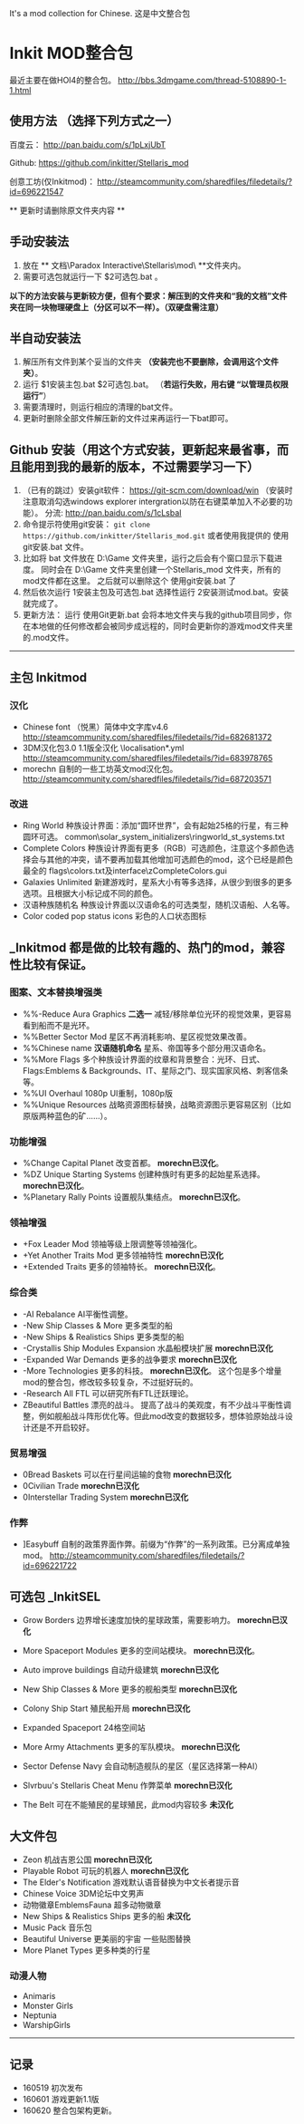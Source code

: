 It's a mod collection for Chinese. 这是中文整合包
# Inkit MOD整合包
 最近主要在做HOI4的整合包。 http://bbs.3dmgame.com/thread-5108890-1-1.html
 
## 使用方法 （选择下列方式之一）

百度云： http://pan.baidu.com/s/1pLxjUbT 

Github: https://github.com/inkitter/Stellaris_mod

创意工坊(仅Inkitmod)： http://steamcommunity.com/sharedfiles/filedetails/?id=696221547

** 更新时请删除原文件夹内容 **

## 手动安装法
1. 放在 ** 文档\Paradox Interactive\Stellaris\mod\ **文件夹内。
2. 需要可选包就运行一下 $2可选包.bat 。

**以下的方法安装与更新较方便，但有个要求：解压到的文件夹和“我的文档”文件夹在同一块物理硬盘上（分区可以不一样）。（双硬盘需注意）**
## 半自动安装法
1. 解压所有文件到某个妥当的文件夹 **（安装完也不要删除，会调用这个文件夹）**。
2. 运行 $1安装主包.bat $2可选包.bat。 （**若运行失败，用右键 “以管理员权限运行”**）
4. 需要清理时，则运行相应的清理的bat文件。
6. 更新时删除全部文件解压新的文件过来再运行一下bat即可。

## Github 安装（用这个方式安装，更新起来最省事，而且能用到我的最新的版本，不过需要学习一下）
1. （已有的跳过）安装git软件： https://git-scm.com/download/win （安装时注意取消勾选windows explorer intergration以防在右键菜单加入不必要的功能）。 分流: http://pan.baidu.com/s/1cLsbaI
2. 命令提示符使用git安装： `` git clone https://github.com/inkitter/Stellaris_mod.git `` 或者使用我提供的 使用git安装.bat 文件。
3. 比如将 bat 文件放在 D:\Game 文件夹里，运行之后会有个窗口显示下载进度。 同时会在 D:\Game 文件夹里创建一个Stellaris_mod 文件夹，所有的mod文件都在这里。 之后就可以删除这个 使用git安装.bat 了
4. 然后依次运行 1安装主包及可选包.bat 选择性运行 2安装测试mod.bat。安装就完成了。
5. 更新方法： 运行 使用Git更新.bat 会将本地文件夹与我的github项目同步，你在本地做的任何修改都会被同步成远程的，同时会更新你的游戏mod文件夹里的.mod文件。

--------

## 主包 Inkitmod
### 汉化
* Chinese font  （悦黑）简体中文字库v4.6  http://steamcommunity.com/sharedfiles/filedetails/?id=682681372
* 3DM汉化包3.0  1.1版全汉化  \localisation\*.yml http://steamcommunity.com/sharedfiles/filedetails/?id=683978765
* morechn   自制的一些工坊英文mod汉化包。 http://steamcommunity.com/sharedfiles/filedetails/?id=687203571

### 改进
* Ring World   种族设计界面：添加“圆环世界”，会有起始25格的行星，有三种圆环可选。 common\solar_system_initializers\ringworld_st_systems.txt
* Complete Colors  种族设计界面有更多（RGB）可选颜色，注意这个多颜色选择会与其他的冲突，请不要再加载其他增加可选颜色的mod，这个已经是颜色最全的 flags\colors.txt及interface\zCompleteColors.gui
* Galaxies Unlimited  新建游戏时，星系大小有等多选择，从很少到很多的更多选项。且根据大小标记成不同的颜色。
* 汉语种族随机名  种族设计界面以汉语命名的可选类型，随机汉语船、人名等。 
* Color coded pop status icons 彩色的人口状态图标

## _Inkitmod   都是做的比较有趣的、热门的mod，兼容性比较有保证。
### 图案、文本替换增强类
* %%-Reduce Aura Graphics  **二选一** 减轻/移除单位光环的视觉效果，更容易看到船而不是光环。
* %%Better Sector Mod 星区不再消耗影响、星区视觉效果改善。
* %%Chinese name **汉语随机命名** 星系、帝国等多个部分用汉语命名。
* %%More Flags 多个种族设计界面的纹章和背景整合：光环、日式、Flags:Emblems & Backgrounds、IT、星际之门、现实国家风格、刺客信条等。
* %%UI Overhaul 1080p UI重制，1080p版
* %%Unique Resources 战略资源图标替换，战略资源图示更容易区别（比如原版两种蓝色的矿……）。

### 功能增强
* %Change Capital Planet 改变首都。 __morechn已汉化__。
* %DZ Unique Starting Systems 创建种族时有更多的起始星系选择。 __morechn已汉化__。
* %Planetary Rally Points 设置舰队集结点。 __morechn已汉化__。

### 领袖增强
* +Fox Leader Mod 领袖等级上限调整等领袖强化。
* +Yet Another Traits Mod 更多领袖特性 __morechn已汉化__
* +Extended Traits  更多的领袖特长。  __morechn已汉化__。

### 综合类
* -AI Rebalance AI平衡性调整。
* -New Ship Classes & More 更多类型的船
* -New Ships & Realistics Ships 更多类型的船
* -Crystallis Ship Modules Expansion 水晶船模块扩展 __morechn已汉化__
* -Expanded War Demands 更多的战争要求 __morechn已汉化__
* -More Technologies  更多的科技。 __morechn已汉化__。   这个包是多个增量mod的整合包，修改较多较复杂，不过挺好玩的。
* -Research All FTL  可以研究所有FTL迁跃理论。 
* ZBeautiful Battles  漂亮的战斗。 提高了战斗的美观度，有不少战斗平衡性调整，例如舰船战斗阵形优化等。但此mod改变的数据较多，想体验原始战斗设计还是不开启较好。

### 贸易增强
* 0Bread Baskets 可以在行星间运输的食物 __morechn已汉化__
* 0Civilian Trade __morechn已汉化__
* 0Interstellar Trading System __morechn已汉化__

### 作弊
* ]Easybuff 自制的政策界面作弊。前缀为“作弊”的一系列政策。已分离成单独mod。 http://steamcommunity.com/sharedfiles/filedetails/?id=696221722


## 可选包 _InkitSEL
* Grow Borders  边界增长速度加快的星球政策，需要影响力。  __morechn已汉化__

* More Spaceport Modules  更多的空间站模块。 __morechn已汉化__。
* Auto improve buildings 自动升级建筑 __morechn已汉化__
* New Ship Classes & More 更多的舰船类型 __morechn已汉化__
* Colony Ship Start 殖民船开局 __morechn已汉化__
* Expanded Spaceport 24格空间站 

* More Army Attachments  更多的军队模块。  __morechn已汉化__
* Sector Defense Navy  会自动制造舰队的星区（星区选择第一种AI）
* Slvrbuu's Stellaris Cheat Menu 作弊菜单 __morechn已汉化__
* The Belt 可在不能殖民的星球殖民，此mod内容较多 __未汉化__

## 大文件包
* Zeon 机战吉恩公国  __morechn已汉化__
* Playable Robot 可玩的机器人 __morechn已汉化__
* The Elder's Notification 游戏默认语音替换为中文长者提示音
* Chinese Voice 3DM论坛中文男声
* 动物徽章EmblemsFauna 超多动物徽章
* New Ships & Realistics Ships 更多的船 __未汉化__
* Music Pack 音乐包
* Beautiful Universe 更美丽的宇宙 一些贴图替换
* More Planet Types 更多种类的行星

### 动漫人物
* Animaris
* Monster Girls
* Neptunia
* WarshipGirls

--------

## 记录
* 160519 初次发布
* 160601 游戏更新1.1版
* 160620 整合包架构更新。